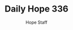 ---
image: /assets/img/daily-hope-default-artwork.png
title: Daily Hope 336
number: 336
categories:
  - Daily Hope
author: Hope Staff
notes: Daily Hope 336
embed: >-
  <iframe style="border-radius:12px" src="https://open.spotify.com/embed/episode/4GcXX8LRdgRLnkRKc4oODk?utm_source=generator" width="100%" height="152" frameBorder="0" allowfullscreen="" allow="autoplay; clipboard-write; encrypted-media; fullscreen; picture-in-picture" loading="lazy"></iframe>
---